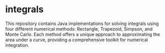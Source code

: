 # integrals
This repository contains Java implementations for solving integrals using four different numerical methods: Rectangle, Trapezoid, Simpson, and Monte Carlo. Each method offers a unique approach to approximating the area under a curve, providing a comprehensive toolkit for numerical integration.
